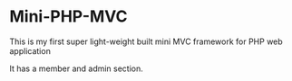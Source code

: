 # Mini-PHP-MVC

This is my first super light-weight built mini MVC framework for PHP web application

It has a member and admin section.


